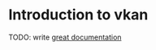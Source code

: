 # Introduction to vkan

TODO: write [great documentation](http://jacobian.org/writing/what-to-write/)

